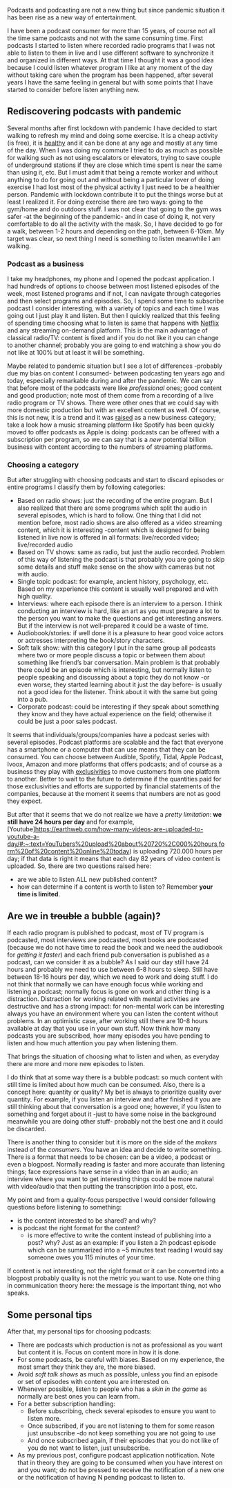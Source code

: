 Podcasts and podcasting are not a new thing but since pandemic situation it has been rise as a new way of entertainment.

I have been a podcast consumer for more than 15 years, of course not all the time same podcasts and not with the same consuming time. First podcasts I started to
listen where recorded radio programs that I was not able to listen to them in live and I use different software to synchronize it and organized in different ways. At that time
I thought it was a good idea because I could listen whatever program I like at any moment of the day without taking care when the program has been happened, after several years
I have the same feeling in general but with some points that I have started to consider before listen anything new. 

## Rediscovering podcasts with pandemic

Several months after first lockdown with pandemic I have decided to start walking to refresh my mind and doing some exercise. It is a cheap activity (is free), it is
[healthy](https://www.health.harvard.edu/staying-healthy/5-surprising-benefits-of-walking) and it can be done at any age and mostly at any time of the day. When I was doing my commute 
I tried to do as much as possible for walking such as not using escalators or elevators, trying to save couple of underground stations if they are close which time spent is near the same than
using it, etc.
But I must admit that being a remote worker and without anything to do for going out and without being a particular lover of doing exercise I had lost most of the physical activity
I just need to be a healthier person. Pandemic with lockdown contribute it to put the things worse but at least I realized it. For doing exercise there are two ways: going to the gym/home
and do outdoors stuff. I was not clear that going to the gym was safer -at the beginning of the pandemic- and in case of doing it, not very comfortable to do all the activity 
with the mask. So, I have decided to go for a walk, between 1-2 hours and depending on the path, between 6-10km. My target was clear, so next thing I need is something to listen meanwhile
I am walking.

### Podcast as a business

I take my headphones, my phone and I opened the podcast application. I had hundreds of options to choose between most listened episodes of the week, most listened programs and if not, I can
navigate through categories and then select programs and episodes. So, I spend some time to subscribe podcast I consider interesting, with a variety of topics and each time I was going out I just
play it and listen. But then I quickly realized that this feeling of spending time choosing what to listen is same that happens with [Netflix](https://medium.com/8px-magazine/netflix-and-the-constant-struggle-of-making-choices-dfbd6f240d64) and any streaming on-demand platform. This is the main advantage of classical radio/TV: content is fixed and if you do not like it
you can change to another channel; probably you are going to end watching a show you do not like at 100% but at least it will be something.

Maybe related to pandemic situation but I see a lot of differences -probably due my bias on content I consumed- between podcasting ten years ago and today, especially remarkable during and after the pandemic. 
We can say that before most of the podcasts were like *professional* ones; good content and good production; note most of them come from a recording of a live radio program or TV shows. There were other ones that we could say with more domestic production but with an excellent content as well. Of course, this is not new, it is a trend and it was [raised](https://www.forbes.com/sites/forbestechcouncil/2019/12/20/the-podcasting-revolution/) as a new business category; take a look how a music streaming platform like Spotify has been quickly moved to offer podcasts as Apple is doing: podcasts can be offered with a subscription per program, so we can say that is a *new* potential billion business with content according to the numbers of streaming platforms. 

### Choosing a category

But after struggling with choosing podcasts and start to discard episodes or entire programs I classify them by following categories:
- Based on radio shows: just the recording of the entire program. But I also realized that there are some programs which split the audio in several episodes, which is
hard to follow. One thing that I did not mention before, most radio shows are also offered as a video streaming content, which it is interesting -content which is designed
for being listened in live now is offered in all formats: live/recorded video; live/recorded audio
- Based on TV shows: same as radio, but just the audio recorded. Problem of this way of listening the podcast is that probably you are going to skip some details and stuff make sense
on the show with cameras but not with audio.
- Single topic podcast: for example, ancient history, psychology, etc. Based on my experience this content is usually well prepared and with high quality.
- Interviews: where each episode there is an interview to a person. I think conducting an interview is hard, like an art as you must prepare a lot to the person you want
to make the questions and get interesting answers. But if the interview is not well-prepared it could be a waste of time.
- Audiobook/stories: if well done it is a pleasure to hear good voice actors or actresses interpreting the book/story characters.
- Soft talk show: with this category I put in the same group all podcasts where two or more people discuss a topic or between them about something like friend’s bar conversation.
Main problem is that probably there could be an episode which is interesting, but normally listen to people speaking and discussing about a topic they do not know -or even worse, they
started learning about it just the day before- is usually not a good idea for the listener. Think about it with the same but going into a pub.
- Corporate podcast: could be interesting if they speak about something they know and they have actual experience on the field; otherwise it could be just a poor sales podcast.

It seems that individuals/groups/companies have a podcast series with several episodes. Podcast platforms are scalable and the fact that everyone has a smartphone or a computer that can
use means that they can be consumed. You can choose between Audible, Spotify, Tidal, Apple Podcast, Ivoox, Amazon and more platforms that offers podcasts; and of course as a business
they play with [exclusivities](https://www.latimes.com/entertainment-arts/business/story/2021-05-12/spotify-has-exclusive-deal-with-armchair-expert-podcast) to move customers from one platform to another. Better to wait to the future to determine if the quantities paid for those exclusivities and efforts are supported by financial statements of the companies, because at the moment it seems that numbers are not as good they expect.

But after that it seems that we do not realize we have a *pretty limitation*: **we still have 24 hours per day** and for example, [Youtube]https://earthweb.com/how-many-videos-are-uploaded-to-youtube-a-day/#:~:text=YouTubers%20upload%20about%20720%2C000%20hours,form%20of%20content%20online%20today) is uploading 720.000 hours per day; if that data is right it means that each day 82 years of video content is uploaded. So, there are two questions raised here:
- are we able to listen ALL new published content?
- how can determine if a content is worth to listen to? Remember **your time is limited**.

## Are we in ~~trouble~~ a bubble (again)?

If each radio program is published to podcast, most of TV program is podcasted, most interviews are podcasted, most books are podcasted (because we do not have time to read the book and
we need the audiobook for *getting it faster*) and each friend pub conversation is published as a podcast, can we consider it as a bubble? As I said our day still have 24 hours and probably
we need to use between 6-8 hours to sleep. Still have between 18-16 hours per day, which we need to work and doing stuff. I do not think that normally we can have enough focus while
working and listening a podcast; normally focus is gone on work and other thing is a distraction. Distraction for working related with mental activities are destructive and has a strong
impact: for non-mental work can be interesting always you have an environment where you can listen the content without problems. In an optimistic case, after working still there are 10-8 hours available at day that you use in your own stuff. Now think how many podcasts you are subscribed, how many episodes you have pending to listen and how much attention you pay when listening them.

That brings the situation of choosing what to listen and when, as everyday there are more and more new episodes to listen. 

I do think that at some way there is a bubble podcast: so much content with still time is limited about how much can be consumed. Also, there is a concept here: quantity or quality? My bet
is always to prioritize quality over quantity. For example, if you listen an interview and after finished it you are still thinking about that conversation is a good one; however, if you listen
to something and forget about it -just to have some noise in the background meanwhile you are doing other stuff- probably not the best one and it could be discarded.

There is another thing to consider but it is more on the side of the *makers* instead of the *consumers*. You have an idea and decide to write something. There is a format that
needs to be chosen: can be a video, a podcast or even a blogpost. Normally reading is faster and more accurate than listening things; face expressions have sense in a video than 
in an audio; an interview where you want to get interesting things could be more natural with video/audio that then putting the transcription into a post, etc. 

My point and from a quality-focus perspective I would consider following questions before listening to something:
- is the content interested to be shared? and why?
- is podcast the right format for the content?
  - is more effective to write the content instead of publishing into a post? why? Just as an example: if you listen a 2h podcast episode which can be summarized into a
  ~5 minutes text reading I would say someone owes you 115 minutes of your time.

If content is not interesting, not the right format or it can be converted into a blogpost probably quality is not the metric you want to use. 
Note one thing in communication theory here: the message is the important thing, not who speaks.

## Some personal tips

After that, my personal tips for choosing podcasts:
- There are podcasts which production is not as professional as you want but content it is. Focus on content more in how it is done.
- For some podcasts, be careful with biases. Based on my experience, the most smart they think they are, the more biased.
- Avoid *soft talk shows* as much as possible, unless you find an episode or set of episodes with content you are interested on. 
- Whenever possible, listen to people who has a *skin in the game* as normally are best ones you can learn from.
- For a better subscription handling: 
  - Before subscribing, check several episodes to ensure you want to listen more.
  - Once subscribed, if you are not listening to them for some reason just unsubscribe -do not keep something you are not going to use
  - And once subscribed again, if their episodes that you do not like of you do not want to listen, just unsubscribe.
- As my previous post, configure podcast application notification. Note that in theory they are going to be consumed when you have interest on and you want; do not be pressed to
receive the notification of a new one or the notification of having N pending podcast to listen to.